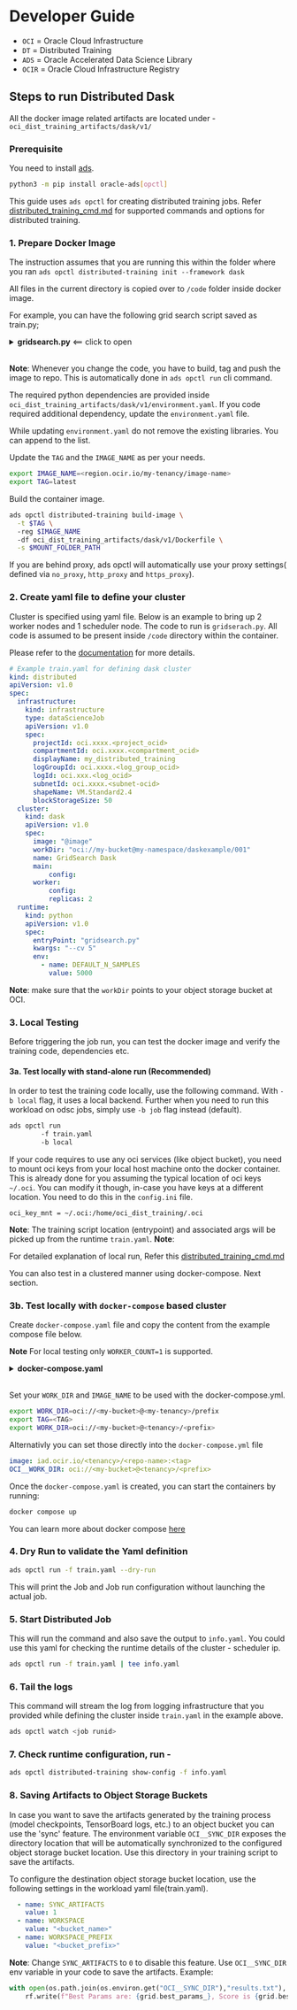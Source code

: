 # Developer Guide

- `OCI` = Oracle Cloud Infrastructure
- `DT` = Distributed Training
- `ADS` = Oracle Accelerated Data Science Library
- `OCIR` = Oracle Cloud Infrastructure Registry

## Steps to run Distributed Dask

All the docker image related artifacts are located under - `oci_dist_training_artifacts/dask/v1/`

### Prerequisite

You need to install [ads](https://docs.oracle.com/en-us/iaas/tools/ads-sdk/latest/index.html#).

```bash
python3 -m pip install oracle-ads[opctl]
```

This guide uses ```ads opctl``` for creating distributed training jobs. Refer [distributed_training_cmd.md](distributed_training_cmd.md) for supported commands and options for distributed training.

### 1. Prepare Docker Image

The instruction assumes that you are running this within the folder where you ran `ads opctl distributed-training init --framework dask`

All files in the current directory is copied over to `/code` folder inside docker image.

For example, you can have the following grid search script saved as train.py;

<details>
<summary><b>gridsearch.py</b> <== click to open</summary>

```python
from dask.distributed import Client
from sklearn.datasets import make_classification
from sklearn.svm import SVC
from sklearn.model_selection import GridSearchCV

import pandas as pd
import joblib
import os
import argparse

default_n_samples = int(os.getenv("DEFAULT_N_SAMPLES", "1000"))

parser = argparse.ArgumentParser()
parser.add_argument("--n_samples", default=default_n_samples, type=int, help="size of dataset")
parser.add_argument("--cv", default=3, type=int, help="number of cross validations")
args, unknownargs = parser.parse_known_args()

# Using environment variable to fetch the SCHEDULER_IP is important

client = Client(f"{os.environ['SCHEDULER_IP']}:{os.environ.get('SCHEDULER_PORT','8786')}")

X, y = make_classification(n_samples=args.n_samples, random_state=42)

with joblib.parallel_backend("dask"):
    GridSearchCV(
        SVC(gamma="auto", random_state=0, probability=True),
        param_grid={
            "C": [0.001, 0.01, 0.1, 0.5, 1.0, 2.0, 5.0, 10.0],
            "kernel": ["rbf", "poly", "sigmoid"],
            "shrinking": [True, False],
        },
        return_train_score=False,
        cv=args.cv,
        n_jobs=-1,
    ).fit(X, y)

```

</details>
&nbsp;

**Note**: Whenever you change the code, you have to build, tag and push the image to repo. This is automatically done in ```ads opctl run``` cli command.

The required python dependencies are provided inside `oci_dist_training_artifacts/dask/v1/environment.yaml`.  If you code required additional dependency, update the `environment.yaml` file.

While updating `environment.yaml` do not remove the existing libraries. You can append to the list.

Update the `TAG` and the `IMAGE_NAME` as per your needs.

```bash
export IMAGE_NAME=<region.ocir.io/my-tenancy/image-name>
export TAG=latest
```

Build the container image.

```bash
ads opctl distributed-training build-image \
  -t $TAG \ 
  -reg $IMAGE_NAME
  -df oci_dist_training_artifacts/dask/v1/Dockerfile \
  -s $MOUNT_FOLDER_PATH
```

If you are behind proxy, ads opctl will automatically use your proxy settings( defined via ```no_proxy```, ```http_proxy``` and ```https_proxy```).

### 2. Create yaml file to define your cluster

Cluster is specified using yaml file. Below is an example to bring up 2 worker nodes and 1 scheduler node. The code to run is `gridserach.py`. All code is assumed to be present inside `/code` directory within the container.

Please refer to the [documentation](http://10.209.39.50:8000/user_guide/model_training/distributed_training/dask/creating.html) for more details.

```yaml
# Example train.yaml for defining dask cluster
kind: distributed
apiVersion: v1.0
spec:
  infrastructure:
    kind: infrastructure
    type: dataScienceJob
    apiVersion: v1.0
    spec:
      projectId: oci.xxxx.<project_ocid>
      compartmentId: oci.xxxx.<compartment_ocid>
      displayName: my_distributed_training
      logGroupId: oci.xxxx.<log_group_ocid>
      logId: oci.xxx.<log_ocid>
      subnetId: oci.xxxx.<subnet-ocid>
      shapeName: VM.Standard2.4
      blockStorageSize: 50
  cluster:
    kind: dask
    apiVersion: v1.0
    spec:
      image: "@image"
      workDir: "oci://my-bucket@my-namespace/daskexample/001"
      name: GridSearch Dask
      main:
          config:
      worker:
          config:
          replicas: 2
  runtime:
    kind: python
    apiVersion: v1.0
    spec:
      entryPoint: "gridsearch.py"
      kwargs: "--cv 5"
      env:
        - name: DEFAULT_N_SAMPLES
          value: 5000
```

**Note**: make sure that the `workDir` points to your object storage bucket at OCI.

### 3. Local Testing

Before triggering the job run, you can test the docker image and verify the training code, dependencies etc.

#### 3a. Test locally with stand-alone run (Recommended)

In order to test the training code locally, use the following command. With ```-b local``` flag, it uses a local backend. Further when you need to run this workload on odsc jobs, simply use ```-b job```
flag instead (default).

```bash
ads opctl run
        -f train.yaml
        -b local
```

If your code requires to use any oci services (like object bucket), you need to mount oci keys from your local host machine onto the docker container. This is already done for you assuming the typical location of oci keys ```~/.oci```. You can modify it though, in-case you have keys at a different location. You need to do this in the ```config.ini``` file.

```init
oci_key_mnt = ~/.oci:/home/oci_dist_training/.oci
```

**Note**: The training script location (entrypoint) and associated args will be picked up from the runtime ```train.yaml```.
**Note**:

For detailed explanation of local run, Refer this [distributed_training_cmd.md](distributed_training_cmd.md)

You can also test in a clustered manner using docker-compose. Next section.

### 3b. Test locally with `docker-compose` based cluster

Create `docker-compose.yaml` file and copy the content from the example compose file below.

**Note** For local testing only `WORKER_COUNT=1` is supported.

<details>
<summary><b>docker-compose.yaml</b></summary>

```yaml
# docker-compose.yaml for distributed dask testing

# The cleanup step will delete all the files in the WORK_DIR left over from the previous run

version: "0.1"
services:
  cleanup:
      image: $IMAGE_NAME:$TAG
      network_mode: host
      entrypoint: /etc/datascience/cleanup.sh
      volumes:
          - ~/.oci:/home/datascience/.oci
      environment:
          OCI_IAM_TYPE: api_key
          OCI_CONFIG_PROFILE: DEFAULT
          OCI__WORK_DIR: $WORK_DIR
  scheduler:
      image: $IMAGE_NAME:$TAG
      network_mode: host
      depends_on:
          - cleanup
      volumes:
          - ~/.oci:/home/datascience/.oci
      environment:
          OCI__MODE: MAIN
          OCI__START_ARGS: --port 8786
          OCI__CLUSTER_TYPE: DASK
          OCI__ENTRY_SCRIPT: gridsearch.py
          OCI__ENTRY_SCRIPT_KWARGS: "--cv 5"
          DEFAULT_N_SAMPLES: 100
          OCI__WORK_DIR: $WORK_DIR
          OCI_IAM_TYPE: api_key
          OCI_CONFIG_PROFILE: DEFAULT
          OCI__EPHEMERAL: 1
          OCI__WORKER_COUNT: 1

  worker-0:
      image: $IMAGE_NAME:$TAG
      network_mode: host
      depends_on:
          - cleanup
      volumes:
          - ~/.oci:/home/datascience/.oci
      environment:
          OCI__MODE: WORKER
          OCI__CLUSTER_TYPE: DASK
          OCI__ENTRY_SCRIPT: gridsearch.py
          OCI__ENTRY_SCRIPT_ARGS: 50
          NAMED_OCI__ENTRY_SCRIPT_ARGS: "--cv 5"
          DEFAULT_N_SAMPLES: 100
          OCI__WORK_DIR: $WORK_DIR
          OCI__START_ARGS: --worker-port 8700:8800 --nanny-port 3000:3100 --death-timeout 10 --nworkers 1 --nthreads 1 --death-timeout 60
          OCI_IAM_TYPE: api_key
          OCI_CONFIG_PROFILE: DEFAULT
          OCI__EPHEMERAL: 1
          OCI__WORKER_COUNT: 1

```

</details>
&nbsp;

Set your `WORK_DIR` and `IMAGE_NAME` to be used with the docker-compose.yml.

```bash
export WORK_DIR=oci://<my-bucket>@<my-tenancy>/prefix
export TAG=<TAG>
export WORK_DIR=oci://<my-bucket>@<tenancy>/<prefix>
```

Alternativly you can set those directly into the `docker-compose.yml` file

```yaml
image: iad.ocir.io/<tenancy>/<repo-name>:<tag>
OCI__WORK_DIR: oci://<my-bucket>@<tenancy>/<prefix>
```

Once the `docker-compose.yaml` is created, you can start the containers by running:

```bash
docker compose up
```

You can learn more about docker compose [here](https://docs.docker.com/compose/)

### 4. Dry Run to validate the Yaml definition

```bash
ads opctl run -f train.yaml --dry-run
```

This will print the Job and Job run configuration without launching the actual job.

### 5. Start Distributed Job

This will run the command and also save the output to `info.yaml`. You could use this yaml for checking the runtime details of the cluster - scheduler ip.

```bash
ads opctl run -f train.yaml | tee info.yaml
```

### 6. Tail the logs

This command will stream the log from logging infrastructure that you provided while defining the cluster inside `train.yaml` in the example above.

```bash
ads opctl watch <job runid>
```

### 7. Check runtime configuration, run -

```bash
ads opctl distributed-training show-config -f info.yaml
```

### 8. Saving Artifacts to Object Storage Buckets

In case you want to save the artifacts generated by the training process (model checkpoints, TensorBoard logs, etc.) to an object bucket
you can use the 'sync' feature. The environment variable ``OCI__SYNC_DIR`` exposes the directory location that will be automatically synchronized
to the configured object storage bucket location. Use this directory in your training script to save the artifacts.

To configure the destination object storage bucket location, use the following settings in the workload yaml file(train.yaml).

```yaml
  - name: SYNC_ARTIFACTS
    value: 1
  - name: WORKSPACE
    value: "<bucket_name>"
  - name: WORKSPACE_PREFIX
    value: "<bucket_prefix>"
```

**Note**: Change ``SYNC_ARTIFACTS`` to ``0`` to disable this feature.
Use ``OCI__SYNC_DIR`` env variable in your code to save the artifacts. Example:

```python
with open(os.path.join(os.environ.get("OCI__SYNC_DIR"),"results.txt"), "w") as rf:
    rf.write(f"Best Params are: {grid.best_params_}, Score is {grid.best_score_}")
```
